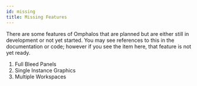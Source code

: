 ```yaml
---
id: missing
title: Missing Features
---
```


There are some features of Omphalos that are planned but are either still in
development or not yet started. You may see references to this in the
documentation or code; however if you see the item here, that feature is not
yet ready.

1. Full Bleed Panels
2. Single Instance Graphics
3. Multiple Workspaces
